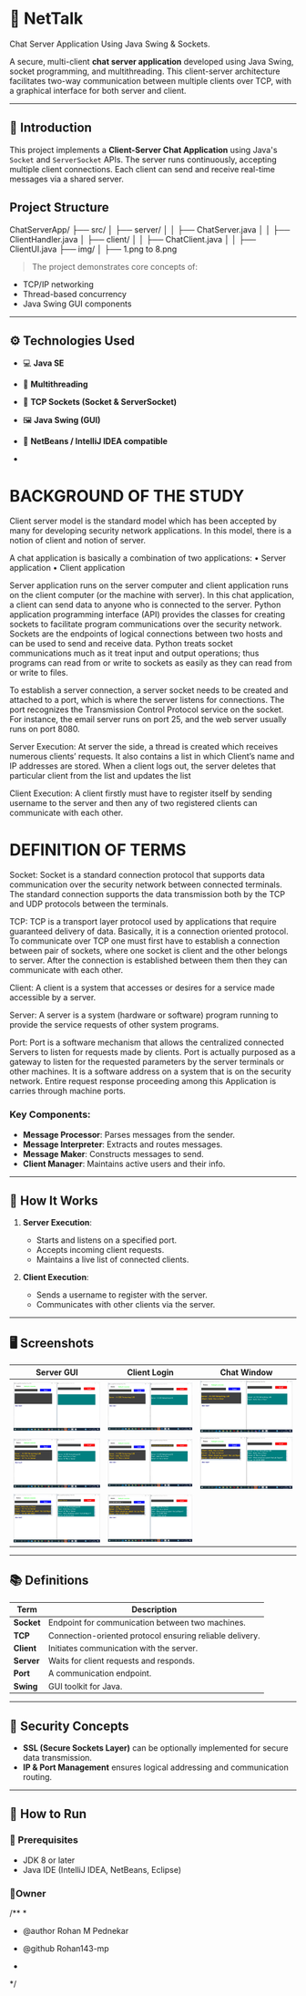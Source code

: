 # 💬 NetTalk
Chat Server Application Using Java Swing & Sockets.

A secure, multi-client **chat server application** developed using Java Swing, socket programming, and multithreading. This client-server architecture facilitates two-way communication between multiple clients over TCP, with a graphical interface for both server and client.

---

## 📖 Introduction

This project implements a **Client-Server Chat Application** using Java's `Socket` and `ServerSocket` APIs. The server runs continuously, accepting multiple client connections. Each client can send and receive real-time messages via a shared server.


## Project Structure 

ChatServerApp/
├── src/
│   ├── server/
│   │   ├── ChatServer.java
│   │   ├── ClientHandler.java
│   ├── client/
│   │   ├── ChatClient.java
│   │   ├── ClientUI.java
├── img/
│   ├── 1.png to 8.png


> The project demonstrates core concepts of:
- TCP/IP networking
- Thread-based concurrency
- Java Swing GUI components

---

## ⚙️ Technologies Used

- 💻 **Java SE**
- 🧵 **Multithreading**
- 📡 **TCP Sockets (Socket & ServerSocket)**
- 🖼️ **Java Swing (GUI)**
- 📂 **NetBeans / IntelliJ IDEA compatible**

-
# BACKGROUND OF THE STUDY 
Client server model is the standard model which has been accepted by many for developing security network applications. In this model, there is a notion of client and notion of server. 


A chat application is basically a combination of two applications: 
•	Server application 
•	Client application 


Server application runs on the server computer and client application runs on the client computer (or the machine with server). In this chat application, a client can send data to anyone who is connected to the server. 
Python application programming interface (API) provides the classes for creating sockets to facilitate program communications over the security network. Sockets are the endpoints of logical connections between two hosts and can be used to send and receive data. Python treats socket communications much as it treat input and output operations; thus programs can read from or write to sockets as easily as they can read from or write to files. 


To establish a server connection, a server socket needs to be created and attached to a port, which is where the server listens for connections. The port recognizes the Transmission Control Protocol service on the socket. For instance, the email server runs on port 25, and the web server usually runs on port 8080. 


Server Execution: At server the side, a thread is created which receives numerous clients’ requests. It also contains a list in which Client’s name and IP addresses are stored. When a client logs out, the server deletes that particular client from the list and updates the list 


Client Execution: A client firstly must have to register itself by sending username to the server and then any of two registered clients can communicate with each other. 

# DEFINITION OF TERMS 

Socket: Socket is a standard connection protocol that supports data communication over the security network between connected terminals. The standard connection supports the data transmission both by the TCP and UDP protocols between the terminals. 

TCP: TCP is a transport layer protocol used by applications that require guaranteed delivery of data. Basically, it is a connection oriented protocol. To communicate over TCP one must first have to establish a connection between pair of sockets, where one socket is client and the other belongs to server. After the connection is established between them then they can communicate with each other. 

Client: A client is a system that accesses or desires for a service made accessible by a server. 

Server: A server is a system (hardware or software) program running to provide the service requests of other system programs. 

Port: Port is a software mechanism that allows the centralized connected Servers to listen for requests made by clients. Port is actually purposed as a gateway to listen for the requested parameters by the server terminals or other machines. It is a software address on a system that is on the security network. Entire request response proceeding among this Application is carries through machine ports. 

### Key Components:
- **Message Processor**: Parses messages from the sender.
- **Message Interpreter**: Extracts and routes messages.
- **Message Maker**: Constructs messages to send.
- **Client Manager**: Maintains active users and their info.

---

## 🧪 How It Works

1. **Server Execution**:
   - Starts and listens on a specified port.
   - Accepts incoming client requests.
   - Maintains a live list of connected clients.

2. **Client Execution**:
   - Sends a username to register with the server.
   - Communicates with other clients via the server.

---

## 🖥️ Screenshots

| Server GUI | Client Login | Chat Window |
|------------|--------------|-------------|
| ![Server](img/1.png) | ![Login](img/2.png) | ![Chat](img/3.png) |
| ![Msg Sent](img/4.png) | ![Msg Received](img/5.png) | ![Connected Clients](img/6.png) |
| ![Exit Screen](img/7.png) | ![Message Log](img/8.png) |

---

## 📚 Definitions

| Term | Description |
|------|-------------|
| **Socket** | Endpoint for communication between two machines. |
| **TCP** | Connection-oriented protocol ensuring reliable delivery. |
| **Client** | Initiates communication with the server. |
| **Server** | Waits for client requests and responds. |
| **Port** | A communication endpoint. |
| **Swing** | GUI toolkit for Java. |

---

## 🔐 Security Concepts

- **SSL (Secure Sockets Layer)** can be optionally implemented for secure data transmission.
- **IP & Port Management** ensures logical addressing and communication routing.

---

## 🚀 How to Run

### 🧱 Prerequisites

- JDK 8 or later
- Java IDE (IntelliJ IDEA, NetBeans, Eclipse)

### 🔧Owner

/**
 * 
 * @author Rohan M Pednekar
 * @github Rohan143-mp

 *
 */

